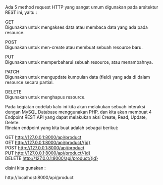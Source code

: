 Ada 5 method request HTTP yang sangat umum digunakan pada arsitektur
REST ini, yaitu :

GET  
Digunakan untuk mengakses data atau membaca data yang ada
pada resource.

POST  
Digunakan untuk men-create atau membuat sebuah resource
baru.

PUT  
Digunakan untuk memperbaharui sebuah resource, atau
menambahnya.

PATCH  
Digunakan untuk mengupdate kumpulan data (field) yang ada di
dalam resource secara partial.

DELETE  
Digunakan untuk menghapus resource.

Pada kegiatan codelab kalo ini kita akan melakukan sebuah interaksi dengan MySQL Database menggunakan PHP, dan kita akan membuat 4 Endpoint REST API yang dapat melakukan aksi Create, Read, Update, Delete. <br>
Rincian endpoint yang kita buat adalah sebagai berikut:

GET http://127.0.0.1:8000/api/product  
GET http://127.0.0.1:8000/api/product/{id}  
POST http://127.0.0.1:8000/api/product  
PUT http://127.0.0.1:8000/api/product/{id}  
DELETE http://127.0.0.1:8000/api/product/{id}

disini kita gunakan :

http://localhost:8000/api/product
